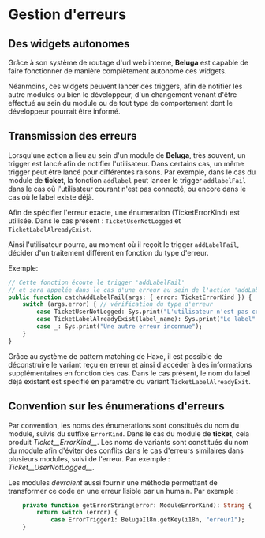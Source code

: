 # Gestion d'erreurs

## Des widgets autonomes

Grâce à son système de routage d'url web interne, __Beluga__ est capable de faire fonctionner de manière complètement autonome ces widgets.

Néanmoins, ces widgets peuvent lancer des triggers, afin de notifier les autre modules ou bien le développeur, d'un changement venant d'être effectué au sein du module ou de tout type de comportement dont le développeur pourrait être informé.

## Transmission des erreurs

Lorsqu'une action a lieu au sein d'un module de __Beluga__, très souvent, un trigger est lancé afin de notifier l'utilisateur. Dans certains cas, un même trigger peut être lancé pour différentes raisons. Par exemple, dans le cas du module de __ticket__, la fonction `addlabel` peut lancer le trigger `addlabelFail` dans le cas où l'utilisateur courant n'est pas connecté, ou encore dans le cas où le label existe déjà.

Afin de spécifier l'erreur exacte, une énumeration (TicketErrorKind) est utilisée. Dans le cas présent : `TicketUserNotLogged` et `TicketLabelAlreadyExist`.

Ainsi l'utilisateur pourra, au moment où il reçoit le trigger `addLabelFail`, décider d'un traitement différent en fonction du type d'erreur.

Exemple:

```Haxe
// Cette fonction écoute le trigger 'addLabelFail'
// et sera appelée dans le cas d'une erreur au sein de l'action 'addLabel'
public function catchAddLabelFail(args: { error: TicketErrorKind }) {
	switch (args.error) { // vérification du type d'erreur
		case TicketUserNotLogged: Sys.print("L'utilisateur n'est pas connecté");
		case TicketLabelAlreadyExist(label_name): Sys.print("Le label" + label_name + " existe déjà");
		case _: Sys.print("Une autre erreur inconnue");
	}
}
```

Grâce au système de pattern matching de Haxe, il est possible de déconstruire le variant reçu en erreur et ainsi d'accéder à des informations supplémentaires en fonction des cas.
Dans le cas présent, le nom du label déjà existant est spécifié en paramètre du variant `TicketLabelAlreadyExit`.

## Convention sur les énumerations d'erreurs

Par convention, les noms des énumerations sont constitués du nom du module, suivis du suffixe `ErrorKind`. Dans le cas du module de __ticket__, cela produit *Ticket__ErrorKind__*.
Les noms de variants sont constitués du nom du module afin d'éviter des conflits dans le cas d'erreurs similaires dans plusieurs modules, suivi de l'erreur. Par exemple : *Ticket__UserNotLogged__*.

Les modules _devraient_ aussi fournir une méthode permettant de transformer ce code en une erreur lisible par un humain. Par exemple :
```haxe
    private function getErrorString(error: ModuleErrorKind): String {
        return switch (error) {
            case ErrorTrigger1: BelugaI18n.getKey(i18n, "erreur1");
    }
```